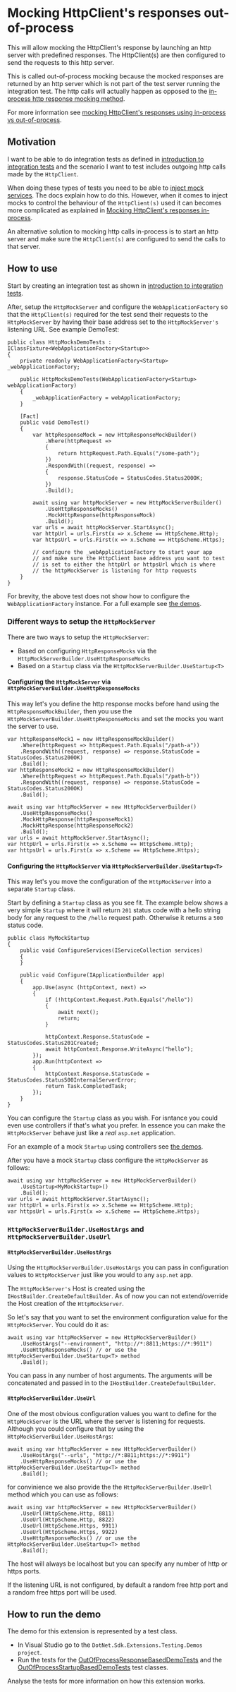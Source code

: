﻿# Mocking HttpClient's responses out-of-process

This will allow mocking the HttpClient's response by launching an http server with predefined responses. The HttpClient(s) are then configured to send the requests to this http server. 

This is called out-of-process mocking because the mocked responses are returned by an http server which is not part of the test server running the integration test. The http calls will actually happen as opposed to the [in-process http response mocking method](./http-mocking-in-process.md).

For more information see [mocking HttpClient's responses using in-process vs out-of-process](http-mocking-in-process-vs-out-of-process.md).

## Motivation

I want to be able to do integration tests as defined in [introduction to integration tests](https://docs.microsoft.com/en-us/aspnet/core/test/integration-tests?#introduction-to-integration-tests) and the scenario I want to test includes outgoing http calls made by the `HttpClient`.

When doing these types of tests you need to be able to [inject mock services](https://docs.microsoft.com/en-us/aspnet/core/test/integration-tests?#inject-mock-services). The docs explain how to do this. However, when it comes to inject mocks to control the behaviour of the `HttpClient(s)` used it can becomes more complicated as explained in [Mocking HttpClient's responses in-process](./http-mocking-in-process.md).

An alternative solution to mocking http calls in-process is to start an http server and make sure the `HttpClient(s)` are configured to send the calls to that server.

## How to use

Start by creating an integration test as shown in [introduction to integration tests](https://docs.microsoft.com/en-us/aspnet/core/test/integration-tests?#introduction-to-integration-tests).

After, setup the `HttpMockServer` and configure the `WebApplicationFactory` so that the `HttpClient(s)` required for the test send their requests to the `HttpMockServer` by having their base address set to the `HttpMockServer's` listening URL. See example DemoTest:

```
public class HttpMocksDemoTests : IClassFixture<WebApplicationFactory<Startup>>
{
    private readonly WebApplicationFactory<Startup> _webApplicationFactory;

    public HttpMocksDemoTests(WebApplicationFactory<Startup> webApplicationFactory)
    {
        _webApplicationFactory = webApplicationFactory;
    }

    [Fact]
    public void DemoTest()
    {
        var httpResponseMock = new HttpResponseMockBuilder()
            .Where(httpRequest =>
            {
                return httpRequest.Path.Equals("/some-path");
            })
            .RespondWith((request, response) =>
            {
                response.StatusCode = StatusCodes.Status200OK;
            })
            .Build();

        await using var httpMockServer = new HttpMockServerBuilder()
            .UseHttpResponseMocks()
            .MockHttpResponse(httpResponseMock)
            .Build();
        var urls = await httpMockServer.StartAsync();
        var httpUrl = urls.First(x => x.Scheme == HttpScheme.Http);
        var httpsUrl = urls.First(x => x.Scheme == HttpScheme.Https);

        // configure the _webApplicationFactory to start your app
        // and make sure the HttpClient base address you want to test
        // is set to either the httpUrl or httpsUrl which is where 
        // the httpMockServer is listening for http requests
    }
}
```

For brevity, the above test does not show how to configure the `WebApplicationFactory` instance. For a full example see [the demos](#how-to-run-the-demo).

### Different ways to setup the `HttpMockServer`

There are two ways to setup the `HttpMockServer`:

- Based on configuring `HttpResponseMocks` via the `HttpMockServerBuilder.UseHttpResponseMocks`
- Based on a `Startup` class via the `HttpMockServerBuilder.UseStartup<T>`

#### Configuring the `HttpMockServer` via `HttpMockServerBuilder.UseHttpResponseMocks`

This way let's you define the http response mocks before hand using the `HttpResponseMockBuilder`, then you use the `HttpMockServerBuilder.UseHttpResponseMocks` and set the mocks you want the server to use.

```
var httpResponseMock1 = new HttpResponseMockBuilder()
    .Where(httpRequest => httpRequest.Path.Equals("/path-a"))
    .RespondWith((request, response) => response.StatusCode = StatusCodes.Status200OK)
    .Build();
var httpResponseMock2 = new HttpResponseMockBuilder()
    .Where(httpRequest => httpRequest.Path.Equals("/path-b"))
    .RespondWith((request, response) => response.StatusCode = StatusCodes.Status200OK)
    .Build();

await using var httpMockServer = new HttpMockServerBuilder()
    .UseHttpResponseMocks()
    .MockHttpResponse(httpResponseMock1)
    .MockHttpResponse(httpResponseMock2)
    .Build();
var urls = await httpMockServer.StartAsync();
var httpUrl = urls.First(x => x.Scheme == HttpScheme.Http);
var httpsUrl = urls.First(x => x.Scheme == HttpScheme.Https);
```

#### Configuring the `HttpMockServer` via `HttpMockServerBuilder.UseStartup<T>`

This way let's you move the configuration of the `HttpMockServer` into a separate `Startup` class. 

Start by defining a `Startup` class as you see fit. The example below shows a very simple `Startup` where it will return `201` status code with a hello string body for any request to the `/hello` request path. Otherwise it returns a `500` status code.

```
public class MyMockStartup
{
    public void ConfigureServices(IServiceCollection services)
    {
    }

    public void Configure(IApplicationBuilder app)
    {
        app.Use(async (httpContext, next) =>
        {
            if (!httpContext.Request.Path.Equals("/hello"))
            {
                await next();
                return;
            }

            httpContext.Response.StatusCode = StatusCodes.Status201Created;
            await httpContext.Response.WriteAsync("hello");
        });
        app.Run(httpContext =>
        {
            httpContext.Response.StatusCode = StatusCodes.Status500InternalServerError;
            return Task.CompletedTask;
        });
    }
}
```

You can configure the `Startup` class as you wish. For isntance you could even use controllers if that's what you prefer. In essence you can make the `HttpMockServer` behave just like a *real* `asp.net` application.

For an example of a mock `Startup` using controllers see [the demos](#how-to-run-the-demo).

After you have a mock `Startup` class configure the `HttpMockServer` as follows:

```
await using var httpMockServer = new HttpMockServerBuilder()
	.UseStartup<MyMockStartup>()
	.Build();
var urls = await httpMockServer.StartAsync();
var httpUrl = urls.First(x => x.Scheme == HttpScheme.Http);
var httpsUrl = urls.First(x => x.Scheme == HttpScheme.Https);
```

### `HttpMockServerBuilder.UseHostArgs` and `HttpMockServerBuilder.UseUrl`

#### `HttpMockServerBuilder.UseHostArgs`

Using the `HttpMockServerBuilder.UseHostArgs` you can pass in configuration values to `HttpMockServer` just like you would to any `asp.net` app.

The `HttpMockServer's` Host is created using the `IHostBuilder.CreateDefaultBuilder`. As of now you can not extend/override the Host creation of the `HttpMockServer`.

So let's say that you want to set the environment configuration value for the `HttpMockServer`. You could do it as:

```
await using var httpMockServer = new HttpMockServerBuilder()
    .UseHostArgs("--environment", "http://*:8811;https://*:9911")
    .UseHttpResponseMocks() // or use the HttpMockServerBuilder.UseStartup<T> method
    .Build();
```

You can pass in any number of host arguments. The arguments will be concatenated and passed in to the `IHostBuilder.CreateDefaultBuilder`.

#### `HttpMockServerBuilder.UseUrl`

One of the most obvious configuration values you want to define for the `HttpMockServer` is the URL where the server is listening for requests. Although you could configure that by using the `HttpMockServerBuilder.UseHostArgs`:

```
await using var httpMockServer = new HttpMockServerBuilder()
    .UseHostArgs("--urls", "http://*:8811;https://*:9911")
    .UseHttpResponseMocks() // or use the HttpMockServerBuilder.UseStartup<T> method
    .Build();
```

for convinience we also provide the the `HttpMockServerBuilder.UseUrl` method which you can use as follows:

```
await using var httpMockServer = new HttpMockServerBuilder()
    .UseUrl(HttpScheme.Http, 8811)
    .UseUrl(HttpScheme.Http, 8822)
    .UseUrl(HttpScheme.Https, 9911)
    .UseUrl(HttpScheme.Https, 9922)
    .UseHttpResponseMocks() // or use the HttpMockServerBuilder.UseStartup<T> method
    .Build();
```

The host will always be localhost but you can specify any number of http or https ports.

If the listening URL is not configured, by default a random free http port and a random free https port will be used.

## How to run the demo

The demo for this extension is represented by a test class.

* In Visual Studio go to the `DotNet.Sdk.Extensions.Testing.Demos project`.
* Run the tests for the [OutOfProcessResponseBasedDemoTests](/demos/DotNet.Sdk.Extensions.Testing.Demos/HttpMocking/OutOfProcess/ResponseBased/OutOfProcessResponseBasedDemoTests.cs) and the [OutOfProcessStartupBasedDemoTests](/demos/DotNet.Sdk.Extensions.Testing.Demos/HttpMocking/OutOfProcess/StartupBased/OutOfProcessStartupBasedDemoTests.cs) test classes.

Analyse the tests for more information on how this extension works.

